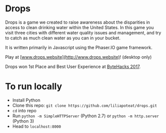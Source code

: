 # Drops
Drops is a game we created to raise awareness about the disparities in access to clean drinking water within the United States. In this game you visit three cities with different water quality issues and management, and try to catch as much clean water as you can in your bucket.

It is written primarily in Javascript using the Phaser.IO game framework.

Play at [www.drops.website](http://www.drops.website)! (desktop only)

Drops won 1st Place and Best User Experience at [ByteHacks 2017](https://bytehacks.org/).

# To run locally
- Install Python
- Clone this repo: `git clone https://github.com/liliapoteat/drops.git`
- `cd` into repo
- Run `python -m SimpleHTTPServer` (Python 2.7) or `python -m http.server` (Python 3)
- Head to `localhost:8000`

